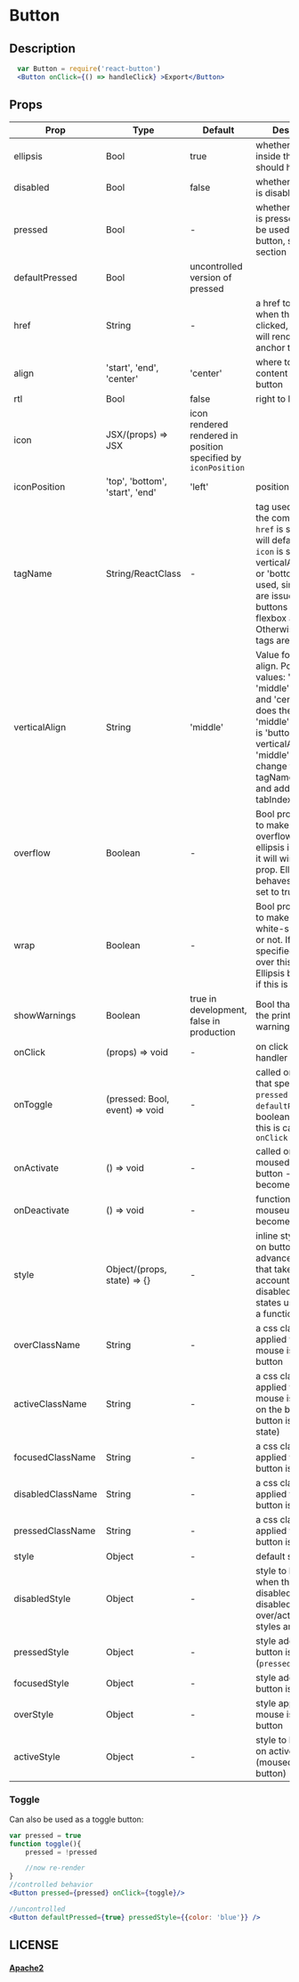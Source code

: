 # Button

## Description

```jsx
  var Button = require('react-button')
  <Button onClick={() => handleClick} >Export</Button>
```

## Props

Prop | Type | Default | Description
--- | --- | --- | ---
ellipsis|Bool|true|whether the text inside the button should have ellipsis
disabled|Bool|false|whether the button is disabled
pressed|Bool|-|whether the button is pressed, it can be used as a toggle button, see `Toggle` section
defaultPressed|Bool| uncontrolled version of pressed
href|String|-|a href to navigate to when the button is clicked, if specified will render an anchor tag `a`
align|'start', 'end', 'center'|'center'|where to align content inside button
rtl|Bool|false|right to left
icon|JSX/(props) => JSX| icon rendered rendered in position specified by `iconPosition`
iconPosition|'top', 'bottom', 'start', 'end'|'left'|position of the `icon`
tagName|String/ReactClass|-|tag used to render the component. If `href` is specified, it will default to `a`. If `icon` is specified or verticalAlign is 'top' or 'bottom', `div` is used, since there are issues with buttons having flexbox attributes. Otherwise, `button` tags are used.
verticalAlign|String|'middle'| Value for vertical align. Possible values: 'top', 'middle', 'bottom' and 'center', which does the same as 'middle'. If `tagName` is 'button' and verticalAlign != 'middle', will change the tagName to a 'div', and add a default tabIndex of 0.
overflow|Boolean|-| Bool prop whether to make the button overflow or not. If ellipsis is specified, it will win over this prop. Ellipsis behaves as if this is set to true.
wrap|Boolean|-| Bool prop whether to make the button white-space wrap or not. If ellipsis is specified, it will win over this prop. Ellipsis behaves as if this is set to false.
showWarnings|Boolean|true in development, false in production| Bool that controls the printing of warning messages.
onClick|(props) => void|-|on click event handler
onToggle|(pressed: Bool, event) => void|-| called on a button that specifies either `pressed` or `defaultPressed` (as boolean values), this is called before `onClick`
onActivate|() => void|-|called on mousedown on button - button becomes active
onDeactivate|() => void|-| function called on mouseup - button becomes inactive
style|Object/(props, state) => {}|-| inline style applied on button. Fore advanced styling that takes into account hover, disabled and other states use `style` as a function
overClassName|String|-|a css class to be applied when the mouse is over the button
activeClassName|String|-| a css class to be applied when the mouse is pressed on the button (the button is in active state)
focusedClassName|String|-|a css class to be applied when the button is focused
disabledClassName|String|-| a css class to be applied when the button is disabled
pressedClassName|String|-| a css class to be applied when the button is pressed
style|Object|-| default style
disabledStyle|Object|-|style to be applied when the button is disabled. If disabled, no other over/active/pressed styles are applied.
pressedStyle|Object|-|style added when button is pressed (`pressed` is `true`)
focusedStyle|Object|-| style added when button is focused
overStyle|Object|-| style applied when mouse is over button
activeStyle|Object|-| style to be applied on active button (mousedown over button)

### Toggle

Can also be used as a toggle button:

```jsx
var pressed = true
function toggle(){
	pressed = !pressed

	//now re-render
}
//controlled behavior
<Button pressed={pressed} onClick={toggle}/>

//uncontrolled
<Button defaultPressed={true} pressedStyle={{color: 'blue'}} />
```


## LICENSE

#### [Apache2](./LICENSE)
